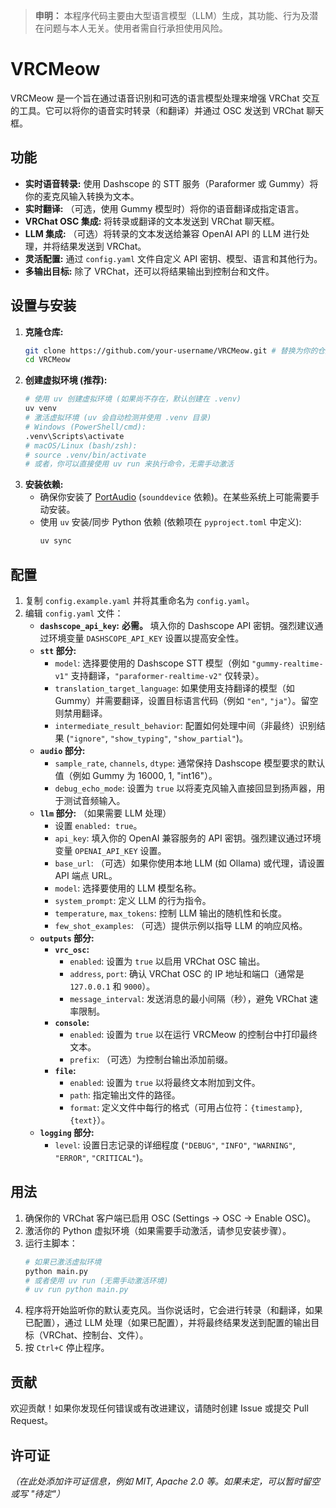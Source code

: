 > **申明：** 本程序代码主要由大型语言模型（LLM）生成，其功能、行为及潜在问题与本人无关。使用者需自行承担使用风险。

# VRCMeow

VRCMeow 是一个旨在通过语音识别和可选的语言模型处理来增强 VRChat 交互的工具。它可以将你的语音实时转录（和翻译）并通过 OSC 发送到 VRChat 聊天框。

## 功能

*   **实时语音转录:** 使用 Dashscope 的 STT 服务（Paraformer 或 Gummy）将你的麦克风输入转换为文本。
*   **实时翻译:** （可选，使用 Gummy 模型时）将你的语音翻译成指定语言。
*   **VRChat OSC 集成:** 将转录或翻译的文本发送到 VRChat 聊天框。
*   **LLM 集成:** （可选）将转录的文本发送给兼容 OpenAI API 的 LLM 进行处理，并将结果发送到 VRChat。
*   **灵活配置:** 通过 `config.yaml` 文件自定义 API 密钥、模型、语言和其他行为。
*   **多输出目标:** 除了 VRChat，还可以将结果输出到控制台和文件。

## 设置与安装

1.  **克隆仓库:**
    ```bash
    git clone https://github.com/your-username/VRCMeow.git # 替换为你的仓库 URL
    cd VRCMeow
    ```
2.  **创建虚拟环境 (推荐):**
    ```bash
    # 使用 uv 创建虚拟环境 (如果尚不存在，默认创建在 .venv)
    uv venv
    # 激活虚拟环境 (uv 会自动检测并使用 .venv 目录)
    # Windows (PowerShell/cmd):
    .venv\Scripts\activate
    # macOS/Linux (bash/zsh):
    # source .venv/bin/activate
    # 或者，你可以直接使用 uv run 来执行命令，无需手动激活
    ```
3.  **安装依赖:**
    *   确保你安装了 [PortAudio](http://www.portaudio.com/download.html) (`sounddevice` 依赖)。在某些系统上可能需要手动安装。
    *   使用 `uv` 安装/同步 Python 依赖 (依赖项在 `pyproject.toml` 中定义):
        ```bash
        uv sync
        ```

## 配置

1.  复制 `config.example.yaml` 并将其重命名为 `config.yaml`。
2.  编辑 `config.yaml` 文件：
    *   **`dashscope_api_key`:** **必需。** 填入你的 Dashscope API 密钥。强烈建议通过环境变量 `DASHSCOPE_API_KEY` 设置以提高安全性。
    *   **`stt` 部分:**
        *   `model`: 选择要使用的 Dashscope STT 模型（例如 `"gummy-realtime-v1"` 支持翻译，`"paraformer-realtime-v2"` 仅转录）。
        *   `translation_target_language`: 如果使用支持翻译的模型（如 Gummy）并需要翻译，设置目标语言代码（例如 `"en"`, `"ja"`）。留空则禁用翻译。
        *   `intermediate_result_behavior`: 配置如何处理中间（非最终）识别结果 (`"ignore"`, `"show_typing"`, `"show_partial"`)。
    *   **`audio` 部分:**
        *   `sample_rate`, `channels`, `dtype`: 通常保持 Dashscope 模型要求的默认值（例如 Gummy 为 16000, 1, "int16"）。
        *   `debug_echo_mode`: 设置为 `true` 以将麦克风输入直接回显到扬声器，用于测试音频输入。
    *   **`llm` 部分:** （如果需要 LLM 处理）
        *   设置 `enabled: true`。
        *   `api_key`: 填入你的 OpenAI 兼容服务的 API 密钥。强烈建议通过环境变量 `OPENAI_API_KEY` 设置。
        *   `base_url`: （可选）如果你使用本地 LLM (如 Ollama) 或代理，请设置 API 端点 URL。
        *   `model`: 选择要使用的 LLM 模型名称。
        *   `system_prompt`: 定义 LLM 的行为指令。
        *   `temperature`, `max_tokens`: 控制 LLM 输出的随机性和长度。
        *   `few_shot_examples`: （可选）提供示例以指导 LLM 的响应风格。
    *   **`outputs` 部分:**
        *   **`vrc_osc`:**
            *   `enabled`: 设置为 `true` 以启用 VRChat OSC 输出。
            *   `address`, `port`: 确认 VRChat OSC 的 IP 地址和端口（通常是 `127.0.0.1` 和 `9000`）。
            *   `message_interval`: 发送消息的最小间隔（秒），避免 VRChat 速率限制。
        *   **`console`:**
            *   `enabled`: 设置为 `true` 以在运行 VRCMeow 的控制台中打印最终文本。
            *   `prefix`: （可选）为控制台输出添加前缀。
        *   **`file`:**
            *   `enabled`: 设置为 `true` 以将最终文本附加到文件。
            *   `path`: 指定输出文件的路径。
            *   `format`: 定义文件中每行的格式（可用占位符：`{timestamp}`, `{text}`）。
    *   **`logging` 部分:**
        *   `level`: 设置日志记录的详细程度 (`"DEBUG"`, `"INFO"`, `"WARNING"`, `"ERROR"`, `"CRITICAL"`)。

## 用法

1.  确保你的 VRChat 客户端已启用 OSC (Settings -> OSC -> Enable OSC)。
2.  激活你的 Python 虚拟环境（如果需要手动激活，请参见安装步骤）。
3.  运行主脚本：
    ```bash
    # 如果已激活虚拟环境
    python main.py
    # 或者使用 uv run (无需手动激活环境)
    # uv run python main.py
    ```
4.  程序将开始监听你的默认麦克风。当你说话时，它会进行转录（和翻译，如果已配置），通过 LLM 处理（如果已配置），并将最终结果发送到配置的输出目标（VRChat、控制台、文件）。
5.  按 `Ctrl+C` 停止程序。

## 贡献

欢迎贡献！如果你发现任何错误或有改进建议，请随时创建 Issue 或提交 Pull Request。

## 许可证

*（在此处添加许可证信息，例如 MIT, Apache 2.0 等。如果未定，可以暂时留空或写 "待定"）*
